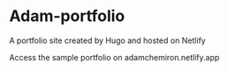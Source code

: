 # Adam-portfolio
A portfolio site created by Hugo and hosted on Netlify

Access the sample portfolio on adamchemiron.netlify.app
